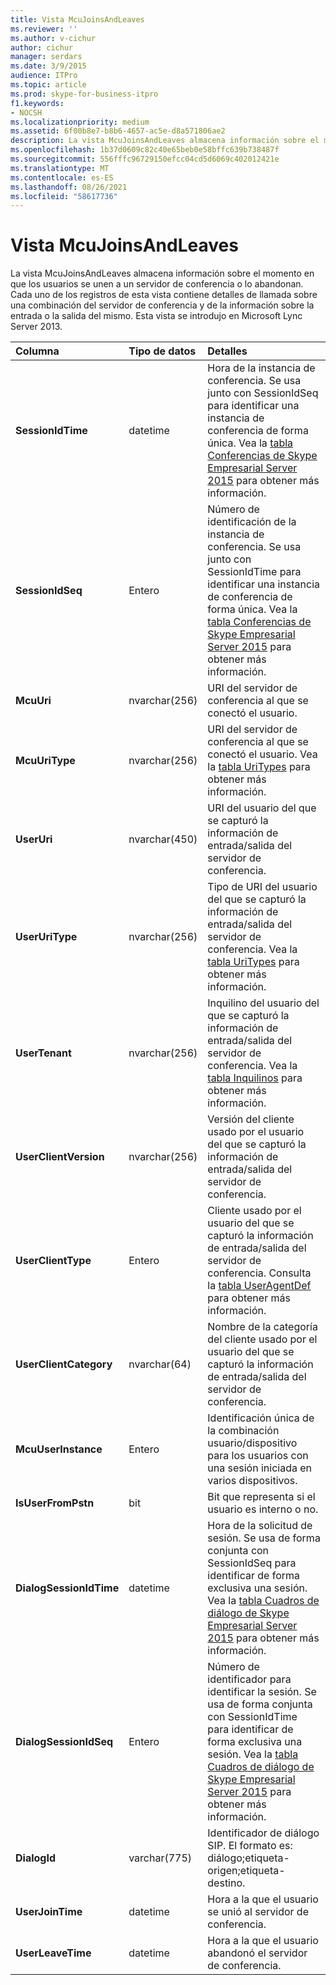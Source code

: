 ```yaml
---
title: Vista McuJoinsAndLeaves
ms.reviewer: ''
ms.author: v-cichur
author: cichur
manager: serdars
ms.date: 3/9/2015
audience: ITPro
ms.topic: article
ms.prod: skype-for-business-itpro
f1.keywords:
- NOCSH
ms.localizationpriority: medium
ms.assetid: 6f00b8e7-b8b6-4657-ac5e-d8a571806ae2
description: La vista McuJoinsAndLeaves almacena información sobre el momento en que los usuarios se unen a un servidor de conferencia o lo abandonan. Cada uno de los registros de esta vista contiene detalles de llamada sobre una combinación del servidor de conferencia y de la información sobre la entrada o la salida del mismo. Esta vista se introdujo en Microsoft Lync Server 2013.
ms.openlocfilehash: 1b37d0609c82c40e65beb0e58bffc639b738487f
ms.sourcegitcommit: 556fffc96729150efcc04cd5d6069c402012421e
ms.translationtype: MT
ms.contentlocale: es-ES
ms.lasthandoff: 08/26/2021
ms.locfileid: "58617736"
---
```

# <a name="mcujoinsandleaves-view"></a>Vista McuJoinsAndLeaves
 
La vista McuJoinsAndLeaves almacena información sobre el momento en que los usuarios se unen a un servidor de conferencia o lo abandonan. Cada uno de los registros de esta vista contiene detalles de llamada sobre una combinación del servidor de conferencia y de la información sobre la entrada o la salida del mismo. Esta vista se introdujo en Microsoft Lync Server 2013.
  
|**Columna**|**Tipo de datos**|**Detalles**|
|:-----|:-----|:-----|
|**SessionIdTime** <br/> |datetime  <br/> |Hora de la instancia de conferencia. Se usa junto con SessionIdSeq para identificar una instancia de conferencia de forma única. Vea la [tabla Conferencias de Skype Empresarial Server 2015](conferences.md) para obtener más información. <br/> |
|**SessionIdSeq** <br/> |Entero  <br/> |Número de identificación de la instancia de conferencia. Se usa junto con SessionIdTime para identificar una instancia de conferencia de forma única. Vea la [tabla Conferencias de Skype Empresarial Server 2015](conferences.md) para obtener más información. <br/> |
|**McuUri** <br/> |nvarchar(256)  <br/> |URI del servidor de conferencia al que se conectó el usuario.  <br/> |
|**McuUriType** <br/> |nvarchar(256)  <br/> |URI del servidor de conferencia al que se conectó el usuario. Vea la [tabla UriTypes](uritypes.md) para obtener más información. <br/> |
|**UserUri** <br/> |nvarchar(450)  <br/> |URI del usuario del que se capturó la información de entrada/salida del servidor de conferencia.  <br/> |
|**UserUriType** <br/> |nvarchar(256)  <br/> |Tipo de URI del usuario del que se capturó la información de entrada/salida del servidor de conferencia. Vea la [tabla UriTypes](uritypes.md) para obtener más información. <br/> |
|**UserTenant** <br/> |nvarchar(256)  <br/> |Inquilino del usuario del que se capturó la información de entrada/salida del servidor de conferencia. Vea la [tabla Inquilinos](tenants.md) para obtener más información. <br/> |
|**UserClientVersion** <br/> |nvarchar(256)  <br/> |Versión del cliente usado por el usuario del que se capturó la información de entrada/salida del servidor de conferencia.  <br/> |
|**UserClientType** <br/> |Entero  <br/> |Cliente usado por el usuario del que se capturó la información de entrada/salida del servidor de conferencia. Consulta la [tabla UserAgentDef](useragentdef.md) para obtener más información. <br/> |
|**UserClientCategory** <br/> |nvarchar(64)  <br/> |Nombre de la categoría del cliente usado por el usuario del que se capturó la información de entrada/salida del servidor de conferencia.  <br/> |
|**McuUserInstance** <br/> |Entero  <br/> |Identificación única de la combinación usuario/dispositivo para los usuarios con una sesión iniciada en varios dispositivos.  <br/> |
|**IsUserFromPstn** <br/> |bit  <br/> |Bit que representa si el usuario es interno o no.  <br/> |
|**DialogSessionIdTime** <br/> |datetime  <br/> |Hora de la solicitud de sesión. Se usa de forma conjunta con SessionIdSeq para identificar de forma exclusiva una sesión. Vea la [tabla Cuadros de diálogo de Skype Empresarial Server 2015](dialogs.md) para obtener más información. <br/> |
|**DialogSessionIdSeq** <br/> |Entero  <br/> |Número de identificador para identificar la sesión. Se usa de forma conjunta con SessionIdTime para identificar de forma exclusiva una sesión. Vea la [tabla Cuadros de diálogo de Skype Empresarial Server 2015](dialogs.md) para obtener más información. <br/> |
|**DialogId** <br/> |varchar(775)  <br/> |Identificador de diálogo SIP. El formato es: diálogo;etiqueta-origen;etiqueta-destino.  <br/> |
|**UserJoinTime** <br/> |datetime  <br/> |Hora a la que el usuario se unió al servidor de conferencia.  <br/> |
|**UserLeaveTime** <br/> |datetime  <br/> |Hora a la que el usuario abandonó el servidor de conferencia.  <br/> |
   

